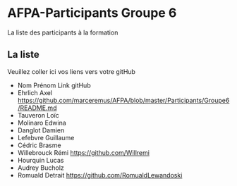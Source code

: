 # AFPA-Participants Groupe 6
La liste des participants à la formation


## La liste 
Veuillez coller ici vos liens vers votre gitHub

 - Nom 	         	Prénom 	            Link gitHub 
 - Ehrlich 			Axel               https://github.com/marceremus/AFPA/blob/master/Participants/Groupe6/README.md
 - Tauveron 		Loïc 
 - Molinaro 		Edwina
 - Danglot 			Damien 
 - Lefebvre 		Guillaume 
 - Cédric 			Brasme 
 - Willebrouck 		Rémi         https://github.com/Willremi
 - Hourquin 		Lucas 
 - Audrey 			Bucholz 
 - Romuald 			Detrait https://github.com/RomualdLewandoski
